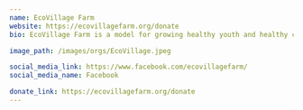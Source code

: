 ```yaml
---
name: EcoVillage Farm
website: https://ecovillagefarm.org/donate
bio: EcoVillage Farm is a model for growing healthy youth and healthy communities. People are an important part of the environment and we want to broaden the range of people involved in environmental and social justice work to include urban residents and people of various cultural backgrounds.

image_path: /images/orgs/EcoVillage.jpeg

social_media_link: https://www.facebook.com/ecovillagefarm/
social_media_name: Facebook

donate_link: https://ecovillagefarm.org/donate
---
```

